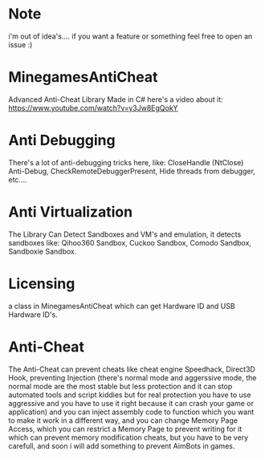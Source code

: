 # Note
i'm out of idea's.... if you want a feature or something feel free to open an issue :)
# MinegamesAntiCheat
Advanced Anti-Cheat Library Made in C#
here's a video about it:
https://www.youtube.com/watch?v=y3Jw8EgQokY
# Anti Debugging
There's a lot of anti-debugging tricks here, like: CloseHandle (NtClose) Anti-Debug, CheckRemoteDebuggerPresent, Hide threads from debugger, etc....
# Anti Virtualization
The Library Can Detect Sandboxes and VM's and emulation, it detects sandboxes like: Qihoo360 Sandbox, Cuckoo Sandbox, Comodo Sandbox, Sandboxie Sandbox.
# Licensing
a class in MinegamesAntiCheat which can get Hardware ID and USB Hardware ID's.
# Anti-Cheat
The Anti-Cheat can prevent cheats like cheat engine Speedhack, Direct3D Hook, preventing Injection (there's normal mode and aggerssive mode, the normal mode are the most stable but less protection and it can stop automated tools and script kiddies but for real protection you have to use aggressive and you have to use it right because it can crash your game or application)
and you can inject assembly code to function which you want to make it work in a different way, and you can change Memory Page Access, which you can restrict a Memory Page to prevent writing for it which can prevent memory modification cheats, but you have to be very carefull, and soon i will add something to prevent AimBots in games.
